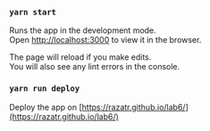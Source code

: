 ### `yarn start`

Runs the app in the development mode.<br />
Open [http://localhost:3000](http://localhost:3000) to view it in the browser.

The page will reload if you make edits.<br />
You will also see any lint errors in the console.
### `yarn run deploy`

Deploy the app on [https://razatr.github.io/lab6/](https://razatr.github.io/lab6/)